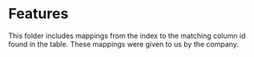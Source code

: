 # Features
 
This folder includes mappings from the index to the matching column id found in the table.
These mappings were given to us by the company.

